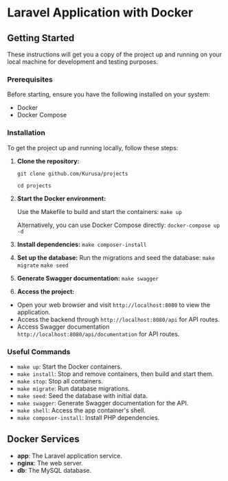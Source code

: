 # Laravel Application with Docker

## Getting Started

These instructions will get you a copy of the project up and running on your local machine for development and testing
purposes.

### Prerequisites

Before starting, ensure you have the following installed on your system:

- Docker
- Docker Compose

### Installation

To get the project up and running locally, follow these steps:

1. **Clone the repository:**

   ```git clone github.com/Kurusa/projects```

   ```cd projects```

2. **Start the Docker environment:**

    Use the Makefile to build and start the containers: ```make up```

    Alternatively, you can use Docker Compose directly: ```docker-compose up -d```

3. **Install dependencies:**
   ```make composer-install```

4. **Set up the database:**
   Run the migrations and seed the database:
   ```make migrate```
   ```make seed```

5. **Generate Swagger documentation:**
   ```make swagger```

6. **Access the project:**
- Open your web browser and visit `http://localhost:8080` to view the application.
- Access the backend through `http://localhost:8080/api` for API routes.
- Access Swagger documentation `http://localhost:8080/api/documentation` for API routes.

### Useful Commands

- `make up`: Start the Docker containers.
- `make install`: Stop and remove containers, then build and start them.
- `make stop`: Stop all containers.
- `make migrate`: Run database migrations.
- `make seed`: Seed the database with initial data.
- `make swagger`: Generate Swagger documentation for the API.
- `make shell`: Access the app container's shell.
- `make composer-install`: Install PHP dependencies.

## Docker Services

- **app**: The Laravel application service.
- **nginx**: The web server.
- **db**: The MySQL database.
